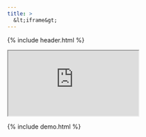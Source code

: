 ```yaml
---
title: >
  &lt;iframe&gt;
---
```


{% include header.html %}

<div id="demo">
	<iframe src="http://example.com/"></iframe>
</div>

{% include demo.html %}
